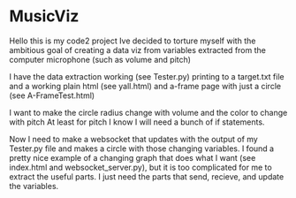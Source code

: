 # MusicViz
Hello this is my code2 project
Ive decided to torture myself with the ambitious goal of creating a data viz from variables extracted from the computer microphone
(such as volume and pitch)

I have the data extraction working (see Tester.py) printing to a target.txt file 
and a working plain html (see yall.html) and a-frame page with just a circle (see A-FrameTest.html)

I want to make the circle radius change with volume and the color to change with pitch
At least for pitch I know I will need a bunch of if statements.

Now I need to make a websocket that updates with the output of my Tester.py file and makes a circle with those changing variables.
I found a pretty nice example of a changing graph that does what I want (see index.html and websocket_server.py), but it is too complicated for me to extract the useful parts. I just need the parts that send, recieve, and update the variables.
